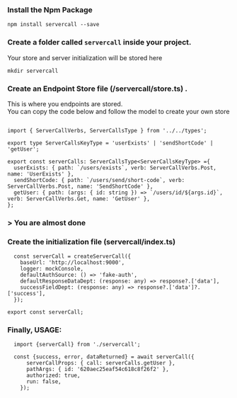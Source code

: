 
### Install the Npm Package
```
npm install servercall --save
```

### Create a folder called `servercall` inside your project. 
Your store and server initialization will be stored here

```
mkdir servercall
```

### Create an Endpoint Store file (/servercall/store.ts) . 

This is where you endpoints are stored. <br/>
You can copy the code below and follow the model to create your own store

```

import { ServerCallVerbs, ServerCallsType } from '../../types';

export type ServerCallsKeyType = 'userExists' | 'sendShortCode' | 'getUser';

export const serverCalls: ServerCallsType<ServerCallsKeyType> ={
  userExists: { path: `/users/exists`, verb: ServerCallVerbs.Post, name: 'UserExists' },
  sendShortCode: { path: `/users/send/short-code`, verb: ServerCallVerbs.Post, name: 'SendShortCode' },
  getUser: { path: (args: { id: string }) => `/users/id/${args.id}`, verb: ServerCallVerbs.Get, name: 'GetUser' },
};

```
### > You are almost done

### Create the initialization file (servercall/index.ts)

```
  const serverCall = createServerCall({
    baseUrl: 'http://localhost:9000',
    logger: mockConsole,
    defaultAuthSource: () => 'fake-auth',
    defaultResponseDataDept: (response: any) => response?.['data'],
    successFieldDept: (response: any) => response?.['data']?.['success'],
  });

export const serverCall;
```

### Finally, USAGE:

``` 
  import {serverCall} from './servercall';

  const {success, error, dataReturned} = await serverCall({
      serverCallProps: { call: serverCalls.getUser },
      pathArgs: { id: '620aec25eaf54c618c8f26f2' },
      authorized: true,
      run: false,
    });
```




